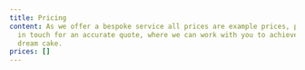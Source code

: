 ```yaml
---
title: Pricing
content: As we offer a bespoke service all prices are example prices, please get
  in touch for an accurate quote, where we can work with you to achieve your
  dream cake.
prices: []
---
```

